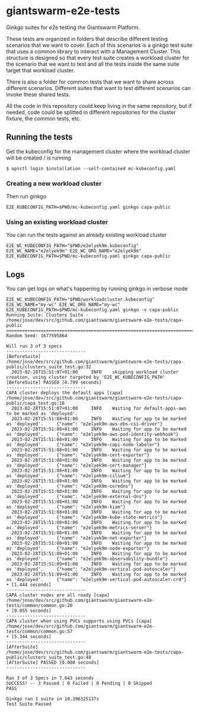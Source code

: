 # giantswarm-e2e-tests

Ginkgo suites for e2e testing the Giantswarm Platform.

These tests are organized in folders that describe different testing scenarios that we want to cover.
Each of this scenarios is a ginkgo test suite that uses a common library to interact with a Management Cluster.
This structure is designed so that every test suite creates a workload cluster for the scenario that we want to test and all the tests inside the same suite target that workload cluster. 

There is also a folder for common tests that we want to share across different scenarios. Different suites that want to test different scenarios can invoke these shared tests.

All the code in this repository could keep living in the same repository, but if needed, code could be splitted in different repositories for the cluster fixture, the common tests, etc.

## Running the tests

Get the kubeconfig for the management cluster where the workload cluster will be created / is running

```
$ opsctl login $installation --self-contained mc-kubeconfig.yaml
```

### Creating a new workload cluster

Then run ginkgo

```
E2E_KUBECONFIG_PATH=$PWD/mc-kubeconfig.yaml ginkgo capa-public
```

### Using an existing workload cluster

You can run the tests against an already existing workload cluster

```
E2E_WC_KUBECONFIG_PATH="$PWD/e2elyek9m.kubeconfig" E2E_WC_NAME="e2elyek9m" E2E_WC_ORG_NAME="e2elyek9m" E2E_KUBECONFIG_PATH=$PWD/mc-kubeconfig.yaml ginkgo capa-public
```

## Logs

You can get logs on what's happening by running ginkgo in verbose mode

```
E2E_WC_KUBECONFIG_PATH="$PWD/workloadcluster.kubeconfig" E2E_WC_NAME="my-wc" E2E_WC_ORG_NAME="my-wc" E2E_KUBECONFIG_PATH=$PWD/mc-kubeconfig.yaml ginkgo -v capa-public
Running Suite: Clusters Suite - /home/jose/dev/src/github.com/giantswarm/giantswarm-e2e-tests/capa-public
=========================================================================================================
Random Seed: 1677595864

Will run 3 of 3 specs
------------------------------
[BeforeSuite] 
/home/jose/dev/src/github.com/giantswarm/giantswarm-e2e-tests/capa-public/clusters_suite_test.go:32
  2023-02-28T15:51:07+01:00     INFO    skipping workload cluster creation, using cluster targeted by 'E2E_WC_KUBECONFIG_PATH'
[BeforeSuite] PASSED [0.799 seconds]
------------------------------
CAPA cluster deploys the default apps [capa]
/home/jose/dev/src/github.com/giantswarm/giantswarm-e2e-tests/capa-public/capa_test.go:18
  2023-02-28T15:51:07+01:00     INFO    Waiting for default-apps-aws to be marked as 'deployed'.
  2023-02-28T15:51:08+01:00     INFO    Waiting for app to be marked as 'deployed'.     {"name": "e2elyek9m-aws-ebs-csi-driver"}
  2023-02-28T15:51:08+01:00     INFO    Waiting for app to be marked as 'deployed'.     {"name": "e2elyek9m-aws-pod-identity-webhook"}
  2023-02-28T15:51:08+01:00     INFO    Waiting for app to be marked as 'deployed'.     {"name": "e2elyek9m-capi-node-labeler"}
  2023-02-28T15:51:08+01:00     INFO    Waiting for app to be marked as 'deployed'.     {"name": "e2elyek9m-cert-exporter"}
  2023-02-28T15:51:08+01:00     INFO    Waiting for app to be marked as 'deployed'.     {"name": "e2elyek9m-cert-manager"}
  2023-02-28T15:51:08+01:00     INFO    Waiting for app to be marked as 'deployed'.     {"name": "e2elyek9m-cilium"}
  2023-02-28T15:51:08+01:00     INFO    Waiting for app to be marked as 'deployed'.     {"name": "e2elyek9m-coredns"}
  2023-02-28T15:51:08+01:00     INFO    Waiting for app to be marked as 'deployed'.     {"name": "e2elyek9m-external-dns"}
  2023-02-28T15:51:08+01:00     INFO    Waiting for app to be marked as 'deployed'.     {"name": "e2elyek9m-kiam"}
  2023-02-28T15:51:08+01:00     INFO    Waiting for app to be marked as 'deployed'.     {"name": "e2elyek9m-kube-state-metrics"}
  2023-02-28T15:51:08+01:00     INFO    Waiting for app to be marked as 'deployed'.     {"name": "e2elyek9m-metrics-server"}
  2023-02-28T15:51:08+01:00     INFO    Waiting for app to be marked as 'deployed'.     {"name": "e2elyek9m-net-exporter"}
  2023-02-28T15:51:08+01:00     INFO    Waiting for app to be marked as 'deployed'.     {"name": "e2elyek9m-node-exporter"}
  2023-02-28T15:51:08+01:00     INFO    Waiting for app to be marked as 'deployed'.     {"name": "e2elyek9m-observability-bundle"}
  2023-02-28T15:51:09+01:00     INFO    Waiting for app to be marked as 'deployed'.     {"name": "e2elyek9m-vertical-pod-autoscaler"}
  2023-02-28T15:51:09+01:00     INFO    Waiting for app to be marked as 'deployed'.     {"name": "e2elyek9m-vertical-pod-autoscaler-crd"}
• [1.444 seconds]
------------------------------
CAPA cluster nodes are all ready [capa]
/home/jose/dev/src/github.com/giantswarm/giantswarm-e2e-tests/common/common.go:20
• [0.055 seconds]
------------------------------
CAPA cluster when using PVCs supports using PVCs [capa]
/home/jose/dev/src/github.com/giantswarm/giantswarm-e2e-tests/common/common.go:57
• [5.344 seconds]
------------------------------
[AfterSuite] 
/home/jose/dev/src/github.com/giantswarm/giantswarm-e2e-tests/capa-public/clusters_suite_test.go:48
[AfterSuite] PASSED [0.000 seconds]
------------------------------

Ran 3 of 3 Specs in 7.643 seconds
SUCCESS! -- 3 Passed | 0 Failed | 0 Pending | 0 Skipped
PASS

Ginkgo ran 1 suite in 10.396325137s
Test Suite Passed
```
